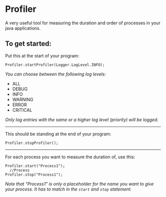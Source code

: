Profiler
========

A very useful tool for measuring the duration and order of processes in your java applications.

To get started:
-------

Put this at the start of your program:
```
Profiler.startProfiler(Logger.LogLevel.INFO);
```
_You can choose between the following log levels:_
- ALL
- DEBUG
- INFO
- WARNING
- ERROR
- CRITICAL

_Only log entries with the same or a higher log level (priority) will be logged._

<hr>

This should be standing at the end of your program:
```
Profiler.stopProfiler();
```

<hr>

For each process you want to measure the duration of, use this:
```
Profiler.start("Process1");
  //Process
Profiler.stop("Process1");
```
_Note that "Process1" is only a placeholder for the name you want to give your process. It has to match in the `start` and  `stop` statement._

